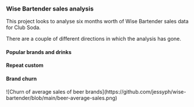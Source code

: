 <h3> Wise Bartender sales analysis </h3>

This project looks to analyse six months worth of Wise Bartender sales data for Club Soda.

There are a couple of different directions in which the analysis has gone.

<h4>Popular brands and drinks</h4>


<h4>Repeat custom</h4>


<h4>Brand churn</h4>
![Churn of average sales of beer brands](https://github.com/jessyph/wise-bartender/blob/main/beer-average-sales.png)
